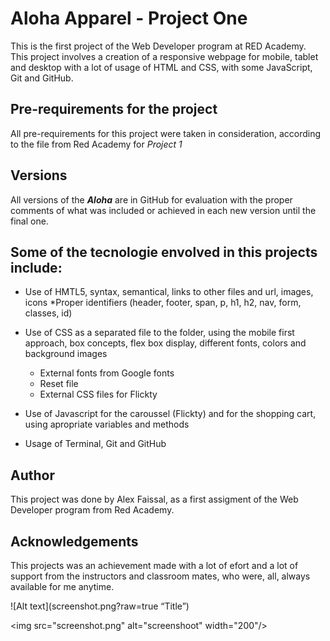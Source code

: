 # Aloha Apparel - **Project One**

This is the first project of the Web Developer  program at RED Academy. This project involves a creation of a responsive webpage for mobile, tablet and desktop with a lot of usage of HTML and CSS, with some JavaScript, Git and GitHub.

## Pre-requirements for the project

All pre-requirements for this project were taken in consideration, according to the file from Red Academy for *Project 1*

## Versions
All versions of the _**Aloha**_ are in GitHub for evaluation with the proper comments of what was included or achieved in each new version until the final one.

## Some of the tecnologie envolved in this projects include:
* Use of HMTL5, syntax, semantical, links to other files and url, images, icons
    *Proper identifiers (header, footer, span, p, h1, h2, nav, form, classes, id)

* Use of CSS as a separated file to the folder, using the mobile first approach, box concepts, flex box display, different fonts, colors and background images
    * External fonts from Google fonts
    * Reset file
    * External CSS files for Flickty

* Use of Javascript for the caroussel (Flickty) and for the shopping cart, using apropriate variables and methods

* Usage of Terminal, Git and GitHub

## Author
This project was done by Alex Faissal, as a first assigment of the Web Developer program from Red Academy.

## Acknowledgements
This projects was an achievement made with a lot of efort and a lot of support from the instructors and classroom mates, who were, all, always available for me anytime.

![Alt text](screenshot.png?raw=true “Title”)

<img src="screenshot.png" alt="screenshoot" width="200"/>

